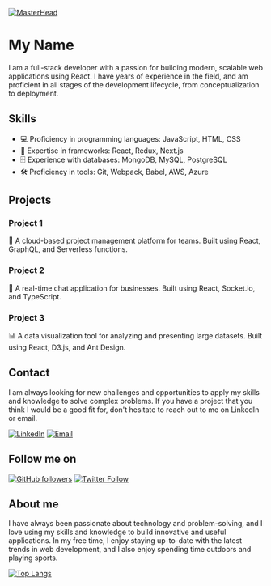 [![MasterHead](https://dewzilla.com/wp-content/uploads/2020/06/web-developer-module.jpg)](https://basil.social)
# My Name

I am a full-stack developer with a passion for building modern, scalable web applications using React. I have years of experience in the field, and am proficient in all stages of the development lifecycle, from conceptualization to deployment.

## Skills
- 💻 Proficiency in programming languages: JavaScript, HTML, CSS
- 🌟 Expertise in frameworks: React, Redux, Next.js
- 🗄 Experience with databases: MongoDB, MySQL, PostgreSQL
- 🛠 Proficiency in tools: Git, Webpack, Babel, AWS, Azure

## Projects

### Project 1
🌟 A cloud-based project management platform for teams. Built using React, GraphQL, and Serverless functions.

### Project 2
💼 A real-time chat application for businesses. Built using React, Socket.io, and TypeScript.

### Project 3
📊 A data visualization tool for analyzing and presenting large datasets. Built using React, D3.js, and Ant Design.

## Contact

I am always looking for new challenges and opportunities to apply my skills and knowledge to solve complex problems. If you have a project that you think I would be a good fit for, don't hesitate to reach out to me on LinkedIn or email.

[![LinkedIn](https://img.shields.io/badge/-LinkedIn-black.svg?style=flat-square&logo=linkedin&colorB=555)](https://www.linkedin.com/in/myname)
[![Email](https://img.shields.io/badge/-Email-black.svg?style=flat-square&logo=gmail&colorB=555)](mailto:myname@gmail.com)

## Follow me on

[![GitHub followers](https://img.shields.io/github/followers/myname.svg?style=social&label=Follow)](https://github.com/myname)
[![Twitter Follow](https://img.shields.io/twitter/follow/myname.svg?style=social&label=Follow)](https://twitter.com/myname)

## About me

I have always been passionate about technology and problem-solving, and I love using my skills and knowledge to build innovative and useful applications. In my free time, I enjoy staying up-to-date with the latest trends in web development, and I also enjoy spending time outdoors and playing sports.

[![Top Langs](https://github-readme-stats.vercel.app/api/top-langs/?username=myname&layout=compact)](https://github.com/myname)
